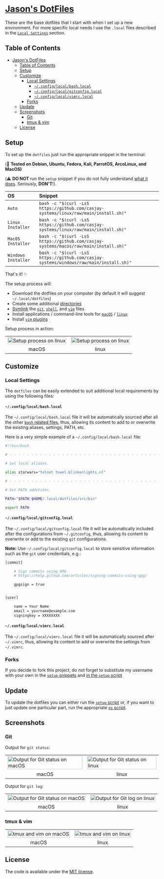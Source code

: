 # [Jason's DotFiles](https://github.com/casjay)

These are the base dotfiles that I start with when I set up a
new environment. For more specific local needs I use the `.local`
files described in the [`Local Settings`](#local-settings) section.

## Table of Contents

- [Jason's DotFiles](#jasons-dotfiles)
  - [Table of Contents](#table-of-contents)
  - [Setup](#setup)
  - [Customize](#customize)
    - [Local Settings](#local-settings)
      - [`~/.config/local/bash.local`](#bash.local)
      - [`~/.config/local/gitconfig.local`](#gitconfig.local)
      - [`~/.config/local/vimrc.local`](#vimrc.local)
    - [Forks](#forks)
  - [Update](#update)
  - [Screenshots](#screenshots)
    - [Git](#git)
    - [tmux & vim](#tmux--vim)
  - [License](#license)

## Setup

To set up the `dotfiles` just run the appropriate snippet in the
terminal:  

(:red_circle: **Tested on Debian, Ubuntu, Fedora, Kali, ParrotOS, ArcoLinux, and MacOS)**  
  
(:warning: **DO NOT** run the `setup` snippet if you do not fully
understand [what it does][setup]. Seriously, **DON'T**!). 
  
| OS | Snippet |
|:---|:---|
| `Auto` | `bash -c "$(curl -LsS https://github.com/casjay-systems/linux/raw/main/install.sh)"`|
| `Linux Installer` | `bash -c "$(curl -LsS https://github.com/casjay-systems/linux/raw/main/install.sh)"` |
| `MacOS Installer` | `bash -c "$(curl -LsS https://github.com/casjay-systems/macos/raw/main/install.sh)"` |
| `Windows Installer` | `bash -c "$(curl -LsS https://github.com/casjay-systems/windows/raw/main/install.sh)"` |

That's it! :sparkles:

The setup process will:

* Download the dotfiles on your computer (by default it will
  suggest `~/.local/dotfiles`)
* Create some additional [directories][directories]
* [Symlink][symlink] the
  [`git`](tree/master/src/git),
  [`shell`](tree/master/src/shell), and
  [`vim`](tree/master/src/vim) files
* Install applications / command-line tools for
  [`macOS`](tree/master/src/os/macos) /
  [`linux`](tree/master/src/os/linux)
* Install [`vim` plugins](tree/master/src/vim/vim/plugins)

Setup process in action:

<table>
    <tbody>
        <tr>
            <td>
                <img src="https://cloud.githubusercontent.com/assets/1223565/19314446/cd89a592-90a2-11e6-948d-9d75247088ba.gif" alt="Setup process on linux" width="100%">
            </td>
            <td>
                <img src="https://cloud.githubusercontent.com/assets/1223565/19048636/e23e347a-89af-11e6-853c-98616b75b6ae.gif" alt="Setup process on linux" width="100%">
            </td>
        </tr>
        <tr align="center">
            <td>macOS</td>
            <td>linux</td>
        </td>
    </tbody>
</table>

## Customize

### Local Settings

The `dotfiles` can be easily extended to suit additional local
requirements by using the following files:

#### `~/.config/local/bash.local`

The `~/.config/local/bash.local` file it will be automatically sourced after
all the other [`bash` related files][shell], thus, allowing
its content to add to or overwrite the existing aliases, settings,
PATH, etc.

Here is a very simple example of a `~/.config/local/bash.local` file:

```bash
#!/bin/bash

# - - - - - - - - - - - - - - - - - - - - - - - - - - - - - - - - - - -

# Set local aliases.

alias starwars="telnet towel.blinkenlights.nl"

# - - - - - - - - - - - - - - - - - - - - - - - - - - - - - - - - - - -

# Set PATH additions.

PATH="$PATH:$HOME/.local/dotfiles/src/bin"

export PATH

```

#### `~/.config/local/gitconfig.local`

The `~/.config/local/gitconfig.local` file it will be automatically included
after the configurations from `~/.gitconfig`, thus, allowing its
content to overwrite or add to the existing `git` configurations.

__Note:__ Use `~/.config/local/gitconfig.local` to store sensitive information
such as the `git` user credentials, e.g.:

```bash
[commit]

    # Sign commits using GPG.
    # https://help.github.com/articles/signing-commits-using-gpg/

    gpgsign = true


[user]

    name = Your Name
    email = yourname@example.com
    signingkey = XXXXXXXX
```

#### `~/.config/local/vimrc.local`

The `~/.config/local/vimrc.local` file it will be automatically sourced after
`~/.vimrc`, thus, allowing its content to add or overwrite the
settings from `~/.vimrc`.

### Forks

If you decide to fork this project, do not forget to substitute
my username with your own in the [`setup` snippets](#setup) and
[in the `setup` script][setup line]

## Update

To update the dotfiles you can either run the [`setup` script][setup]
or, if you want to just update one particular part, run the appropriate
[`os` script](src/os).

## Screenshots

### Git

Output for `git status`:

<table>
    <tbody>
        <tr>
            <td>
                <img src="https://cloud.githubusercontent.com/assets/1223565/10561038/f9f11a28-7525-11e5-8e1d-a304ad3557f9.png" alt="Output for Git status on macOS" width="100%">
            </td>
            <td>
                <img src="https://cloud.githubusercontent.com/assets/1223565/8397636/3708d218-1ddb-11e5-9d40-21c6871271b9.png" alt="Output for Git status on linux" width="100%">
            </td>
        </tr>
        <tr align="center">
            <td>macOS</td>
            <td>linux</td>
        </td>
    </tbody>
</table>

Output for `git log`:

<table>
    <tbody>
        <tr>
            <td>
                <img src="https://cloud.githubusercontent.com/assets/1223565/10560966/e4ec08a6-7523-11e5-8941-4e12f6550a63.png" alt="Output for Git status on macOS" width="100%">
            </td>
            <td>
                <img src="https://cloud.githubusercontent.com/assets/1223565/10560955/4b5e1300-7523-11e5-9e96-95ea67de9474.png" alt="Output for Git log on linux" width="100%">
            </td>
        </tr>
        <tr align="center">
            <td>macOS</td>
            <td>linux</td>
        </td>
    </tbody>
</table>

### tmux & vim

<table>
    <tbody>
        <tr>
            <td>
                <img src="https://cloud.githubusercontent.com/assets/1223565/10561007/498e1212-7525-11e5-8252-81503b3d6184.png" alt="tmux and vim on macOS" width="100%">
            </td>
            <td>
                <img src="https://cloud.githubusercontent.com/assets/1223565/10560956/557ca2de-7523-11e5-9000-fc1e189a95f5.png" alt="tmux and vim on linux" width="100%">
            </td>
        </tr>
        <tr align="center">
            <td>macOS</td>
            <td>linux</td>
        </td>
    </tbody>
</table>

## License

The code is available under the [MIT license][license].

<!-- Link labels: -->

[directories]: src/os/create_directories.sh
[dotfiles casjay ]: https://github.com/casjay-dotfiles
[github casjay ]: https://github.com/casjay
[license]: LICENSE.txt
[setup line]: src/os/setup.sh
[setup]: src/os/setup.sh
[bash]: src/bash
[shell]: src/shell
[symlink]: src/os/create_symbolic_links.sh
    
    

